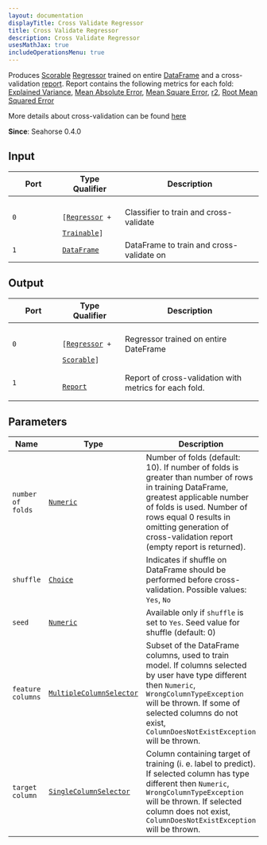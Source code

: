 ```yaml
---
layout: documentation
displayTitle: Cross Validate Regressor
title: Cross Validate Regressor
description: Cross Validate Regressor
usesMathJax: true
includeOperationsMenu: true
---
```


Produces
[Scorable](../traits/scorable.html)
[Regressor](../traits/regressor.html)
trained on entire [DataFrame](../classes/dataframe.html)
and a cross-validation [report](../classes/report.html).
Report contains the following metrics for each fold:
[Explained Variance](https://en.wikipedia.org/wiki/Explained_variation),
[Mean Absolute Error](https://en.wikipedia.org/wiki/Mean_absolute_error),
[Mean Square Error](https://en.wikipedia.org/wiki/Mean_squared_error),
[r2](https://en.wikipedia.org/wiki/Coefficient_of_determination),
[Root Mean Squared Error](https://en.wikipedia.org/wiki/Root-mean-square_deviation)

More details about cross-validation can be found
[here](https://en.wikipedia.org/wiki/Cross-validation_%28statistics%29)

**Since**: Seahorse 0.4.0

## Input

<table>
  <thead>
    <tr>
      <th style="width:20%">Port</th>
      <th style="width:25%">Type Qualifier</th>
      <th style="width:55%">Description</th>
    </tr>
  </thead>
  <tbody>
    <tr>
      <td><code>0</code></td>
      <td><code>
      [<a href="../traits/regressor.html">Regressor</a> +
      <a href="../traits/trainable.html">Trainable</a>]</code></td>
      <td>Classifier to train and cross-validate</td>
    </tr>
    <tr>
      <td><code>1</code></td>
      <td><code><a href="../classes/dataframe.html">DataFrame</a></code></td>
      <td>DataFrame to train and cross-validate on</td>
    </tr>
  </tbody>
</table>

## Output

<table>
  <thead>
    <tr>
      <th style="width:20%">Port</th>
      <th style="width:25%">Type Qualifier</th>
      <th style="width:55%">Description</th>
    </tr>
  </thead>
  <tbody>
    <tr>
      <td><code>0</code></td>
      <td><code>
      [<a href="../traits/regressor.html">Regressor</a> +
      <a href="../traits/scorable.html">Scorable</a>]</code></td>
      <td>Regressor trained on entire DateFrame</td>
    </tr>
    <tr>
      <td><code>1</code></td>
      <td>
        <code>
        <a href="../classes/report.html">Report</a>
        </code>
      </td>
      <td>
      Report of cross-validation with metrics for each fold.
      </td>
    </tr>
  </tbody>
</table>

## Parameters

<table class="table">
  <thead>
    <tr>
      <th style="width:20%">Name</th>
      <th style="width:25%">Type</th>
      <th style="width:55%">Description</th>
    </tr>
  </thead>
  <tbody>
    <tr>
      <td><code>number of folds</code></td>
      <td><code><a href="../parameters.html#numeric">Numeric</a></code></td>
      <td>Number of folds (default: 10).
        If number of folds is greater than number of rows in training DataFrame,
        greatest applicable number of folds is used.
        Number of rows equal 0 results in omitting generation of cross-validation report
        (empty report is returned).
      </td>
    </tr>
    <tr>
      <td><code>shuffle</code></td>
      <td><code><a href="../parameters.html#single_choice">Choice</a></code></td>
      <td>Indicates if shuffle on DataFrame should be performed before cross-validation.
        Possible values:
        <code>Yes</code>,
        <code>No</code>
      </td>
    </tr>
    <tr>
      <td><code>seed</code></td>
      <td><code><a href="../parameters.html#numeric">Numeric</a></code></td>
      <td>Available only if <code>shuffle</code> is set to <code>Yes</code>. Seed value for shuffle (default: 0)</td>
    </tr>
    <tr>
      <td><code>feature columns</code></td>
      <td><code><a href="../parameters.html#multiple_column_selector">MultipleColumnSelector</a></code></td>
      <td>Subset of the DataFrame columns, used to train model.
        If columns selected by user have type different then <code>Numeric</code>,
        <code>WrongColumnTypeException</code> will be thrown.
        If some of selected columns do not exist,
        <code>ColumnDoesNotExistException</code> will be thrown.
      </td>
    </tr>
    <tr>
      <td><code>target column</code></td>
      <td><code><a href="../parameters.html#single_column_selector">SingleColumnSelector</a></code></td>
      <td>Column containing target of training (i. e. label to predict).
        If selected column has type different then <code>Numeric</code>,
        <code>WrongColumnTypeException</code> will be thrown.
        If selected column does not exist, <code>ColumnDoesNotExistException</code> will be thrown.
      </td>
    </tr>
  </tbody>
</table>
